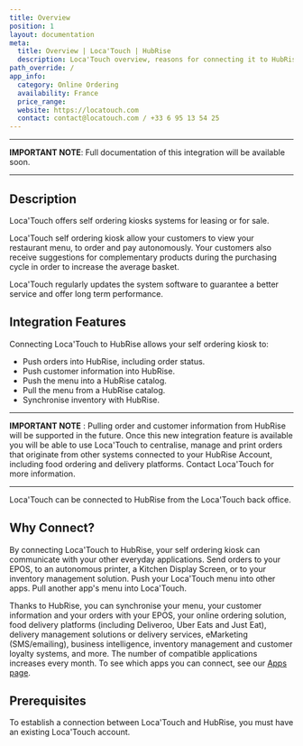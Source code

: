```yaml
---
title: Overview
position: 1
layout: documentation
meta:
  title: Overview | Loca'Touch | HubRise
  description: Loca'Touch overview, reasons for connecting it to HubRise and summary of integrated features. Synchronise data between your self ordering kiosk and your other apps.
path_override: /
app_info:
  category: Online Ordering
  availability: France
  price_range:
  website: https://locatouch.com
  contact: contact@locatouch.com / +33 6 95 13 54 25
---
```


---

**IMPORTANT NOTE**: Full documentation of this integration will be available soon.

---

## Description

Loca'Touch offers self ordering kiosks systems for leasing or for sale.

Loca'Touch self ordering kiosk allow your customers to view your restaurant menu, to order and pay autonomously. Your customers also receive suggestions for complementary products during the purchasing cycle in order to increase the average basket.

Loca'Touch regularly updates the system software to guarantee a better service and offer long term performance.

## Integration Features

Connecting Loca'Touch to HubRise allows your self ordering kiosk to:

- Push orders into HubRise, including order status.
- Push customer information into HubRise.
- Push the menu into a HubRise catalog.
- Pull the menu from a HubRise catalog.
- Synchronise inventory with HubRise.

---

**IMPORTANT NOTE** : Pulling order and customer information from HubRise will be supported in the future. Once this new integration feature is available you will be able to use Loca'Touch to centralise, manage and print orders that originate from other systems connected to your HubRise Account, including food ordering and delivery platforms. Contact Loca'Touch for more information.

---

Loca'Touch can be connected to HubRise from the Loca'Touch back office.

## Why Connect?

By connecting Loca'Touch to HubRise, your self ordering kiosk can communicate with your other everyday applications. Send orders to your EPOS, to an autonomous printer, a Kitchen Display Screen, or to your inventory management solution. Push your Loca'Touch menu into other apps. Pull another app's menu into Loca'Touch.

Thanks to HubRise, you can synchronise your menu, your customer information and your orders with your EPOS, your online ordering solution, food delivery platforms (including Deliveroo, Uber Eats and Just Eat), delivery management solutions or delivery services, eMarketing (SMS/emailing), business intelligence, inventory management and customer loyalty systems, and more. The number of compatible applications increases every month. To see which apps you can connect, see our [Apps page](/apps).

## Prerequisites

To establish a connection between Loca'Touch and HubRise, you must have an existing Loca'Touch account.
